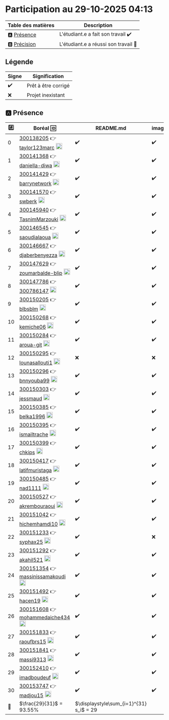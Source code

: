 # Participation au 29-10-2025 04:13

| Table des matières            | Description                                             |
|-------------------------------|---------------------------------------------------------|
| :a: [Présence](#a-présence)   | L'étudiant.e a fait son travail    :heavy_check_mark:   |
| :b: [Précision](#b-précision) | L'étudiant.e a réussi son travail  :tada:               |

## Légende

| Signe              | Signification                 |
|--------------------|-------------------------------|
| :heavy_check_mark: | Prêt à être corrigé           |
| :x:                | Projet inexistant             |

## :a: Présence

|:hash:| Boréal :id:                | README.md    | images |
|------|----------------------------|--------------|--------|
| 0 | [300138205](../300138205/README.md) :point_right: [taylor123marc](https://github.com/taylor123marc) <image src='https://avatars0.githubusercontent.com/u/200685761?s=460&v=4' width=20 height=20></image> | :heavy_check_mark: | :heavy_check_mark: |
| 1 | [300141368](../300141368/README.md) :point_right: [daniella-diwa](https://github.com/daniella-diwa) <image src='https://avatars0.githubusercontent.com/u/132600996?s=460&v=4' width=20 height=20></image> | :heavy_check_mark: | :heavy_check_mark: |
| 2 | [300141429](../300141429/README.md) :point_right: [barrynetwork](https://github.com/barrynetwork) <image src='https://avatars0.githubusercontent.com/u/231347874?s=460&v=4' width=20 height=20></image> | :heavy_check_mark: | :heavy_check_mark: |
| 3 | [300141570](../300141570/README.md) :point_right: [swberk](https://github.com/swberk) <image src='https://avatars0.githubusercontent.com/u/66260193?s=460&v=4' width=20 height=20></image> | :heavy_check_mark: | :heavy_check_mark: |
| 4 | [300145940](../300145940/README.md) :point_right: [TasnimMarzouki](https://github.com/TasnimMarzouki) <image src='https://avatars0.githubusercontent.com/u/234069235?s=460&v=4' width=20 height=20></image> | :heavy_check_mark: | :heavy_check_mark: |
| 5 | [300146545](../300146545/README.md) :point_right: [saoudialaoua](https://github.com/saoudialaoua) <image src='https://avatars0.githubusercontent.com/u/211592881?s=460&v=4' width=20 height=20></image> | :heavy_check_mark: | :heavy_check_mark: |
| 6 | [300146667](../300146667/README.md) :point_right: [djaberbenyezza](https://github.com/djaberbenyezza) <image src='https://avatars0.githubusercontent.com/u/205994773?s=460&v=4' width=20 height=20></image> | :heavy_check_mark: | :heavy_check_mark: |
| 7 | [300147629](../300147629/README.md) :point_right: [zoumarbalde-blip](https://github.com/zoumarbalde-blip) <image src='https://avatars0.githubusercontent.com/u/231347782?s=460&v=4' width=20 height=20></image> | :heavy_check_mark: | :heavy_check_mark: |
| 8 | [300147786](../300147786/README.md) :point_right: [300786147](https://github.com/300786147) <image src='https://avatars0.githubusercontent.com/u/231366133?s=460&v=4' width=20 height=20></image> | :heavy_check_mark: | :heavy_check_mark: |
| 9 | [300150205](../300150205/README.md) :point_right: [blbsblm](https://github.com/blbsblm) <image src='https://avatars0.githubusercontent.com/u/205994753?s=460&v=4' width=20 height=20></image> | :heavy_check_mark: | :heavy_check_mark: |
| 10 | [300150268](../300150268/README.md) :point_right: [kemiche06](https://github.com/kemiche06) <image src='https://avatars0.githubusercontent.com/u/207268490?s=460&v=4' width=20 height=20></image> | :heavy_check_mark: | :heavy_check_mark: |
| 11 | [300150284](../300150284/README.md) :point_right: [aroua-git](https://github.com/aroua-git) <image src='https://avatars0.githubusercontent.com/u/205994902?s=460&v=4' width=20 height=20></image> | :heavy_check_mark: | :heavy_check_mark: |
| 12 | [300150295](../300150295/README.md) :point_right: [lounasallouti1](https://github.com/lounasallouti1) <image src='https://avatars0.githubusercontent.com/u/205994740?s=460&v=4' width=20 height=20></image> | :x: | :x: |
| 13 | [300150296](../300150296/README.md) :point_right: [bnnyouba99](https://github.com/bnnyouba99) <image src='https://avatars0.githubusercontent.com/u/205198510?s=460&v=4' width=20 height=20></image> | :heavy_check_mark: | :heavy_check_mark: |
| 14 | [300150303](../300150303/README.md) :point_right: [jessmaud](https://github.com/jessmaud) <image src='https://avatars0.githubusercontent.com/u/211592293?s=460&v=4' width=20 height=20></image> | :heavy_check_mark: | :heavy_check_mark: |
| 15 | [300150385](../300150385/README.md) :point_right: [belka1996](https://github.com/belka1996) <image src='https://avatars0.githubusercontent.com/u/205994785?s=460&v=4' width=20 height=20></image> | :heavy_check_mark: | :heavy_check_mark: |
| 16 | [300150395](../300150395/README.md) :point_right: [ismailtrache](https://github.com/ismailtrache) <image src='https://avatars0.githubusercontent.com/u/211577767?s=460&v=4' width=20 height=20></image> | :heavy_check_mark: | :heavy_check_mark: |
| 17 | [300150399](../300150399/README.md) :point_right: [chkips](https://github.com/chkips) <image src='https://avatars0.githubusercontent.com/u/195236786?s=460&v=4' width=20 height=20></image> | :heavy_check_mark: | :heavy_check_mark: |
| 18 | [300150417](../300150417/README.md) :point_right: [latifmuristaga](https://github.com/latifmuristaga) <image src='https://avatars0.githubusercontent.com/u/212187666?s=460&v=4' width=20 height=20></image> | :heavy_check_mark: | :heavy_check_mark: |
| 19 | [300150485](../300150485/README.md) :point_right: [nad1111](https://github.com/nad1111) <image src='https://avatars0.githubusercontent.com/u/205994799?s=460&v=4' width=20 height=20></image> | :heavy_check_mark: | :heavy_check_mark: |
| 20 | [300150527](../300150527/README.md) :point_right: [akrembouraoui](https://github.com/akrembouraoui) <image src='https://avatars0.githubusercontent.com/u/212277460?s=460&v=4' width=20 height=20></image> | :heavy_check_mark: | :heavy_check_mark: |
| 21 | [300151042](../300151042/README.md) :point_right: [hichemhamdi10](https://github.com/hichemhamdi10) <image src='https://avatars0.githubusercontent.com/u/62858035?s=460&v=4' width=20 height=20></image> | :heavy_check_mark: | :heavy_check_mark: |
| 22 | [300151233](../300151233/README.md) :point_right: [syphax25](https://github.com/syphax25) <image src='https://avatars0.githubusercontent.com/u/223416913?s=460&v=4' width=20 height=20></image> | :heavy_check_mark: | :x: |
| 23 | [300151292](../300151292/README.md) :point_right: [akahil521](https://github.com/akahil521) <image src='https://avatars0.githubusercontent.com/u/205994792?s=460&v=4' width=20 height=20></image> | :heavy_check_mark: | :heavy_check_mark: |
| 24 | [300151354](../300151354/README.md) :point_right: [massinissamakoudi](https://github.com/massinissamakoudi) <image src='https://avatars0.githubusercontent.com/u/212047331?s=460&v=4' width=20 height=20></image> | :heavy_check_mark: | :heavy_check_mark: |
| 25 | [300151492](../300151492/README.md) :point_right: [hacen19](https://github.com/hacen19) <image src='https://avatars0.githubusercontent.com/u/206000307?s=460&v=4' width=20 height=20></image> | :heavy_check_mark: | :heavy_check_mark: |
| 26 | [300151608](../300151608/README.md) :point_right: [mohammedaiche434](https://github.com/mohammedaiche434) <image src='https://avatars0.githubusercontent.com/u/205994734?s=460&v=4' width=20 height=20></image> | :heavy_check_mark: | :heavy_check_mark: |
| 27 | [300151833](../300151833/README.md) :point_right: [raoufbrs15](https://github.com/raoufbrs15) <image src='https://avatars0.githubusercontent.com/u/109877652?s=460&v=4' width=20 height=20></image> | :heavy_check_mark: | :heavy_check_mark: |
| 28 | [300151841](../300151841/README.md) :point_right: [massi9313](https://github.com/massi9313) <image src='https://avatars0.githubusercontent.com/u/205994823?s=460&v=4' width=20 height=20></image> | :heavy_check_mark: | :heavy_check_mark: |
| 29 | [300152410](../300152410/README.md) :point_right: [imadboudeuf](https://github.com/imadboudeuf) <image src='https://avatars0.githubusercontent.com/u/205994834?s=460&v=4' width=20 height=20></image> | :heavy_check_mark: | :heavy_check_mark: |
| 30 | [300153747](../300153747/README.md) :point_right: [madjou15](https://github.com/madjou15) <image src='https://avatars0.githubusercontent.com/u/211754108?s=460&v=4' width=20 height=20></image> | :heavy_check_mark: | :heavy_check_mark: |
| :abacus: | \$\\frac{29}{31}\$ = 93.55% | \$\displaystyle\sum_{i=1}^{31} s_i\$ = 29 |
